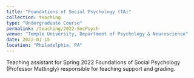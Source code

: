 ```yaml
---
title: "Foundations of Social Psychology (TA)"
collection: teaching
type: "Undergraduate Course"
permalink: /teaching/2022-SocPsych
venue: "Temple University, Department of Psychology & Neuroscience"
date: 2022-01-15
location: "Philadelphia, PA"
---
```


Teaching assistant for Spring 2022 Foundations of Social Psychology (Professor Mattingly) responsible for teaching support and grading.
